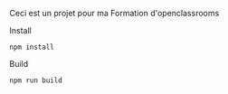 Ceci est un projet pour ma Formation d'openclassrooms 

Install

```
npm install
```

Build

```
npm run build
```